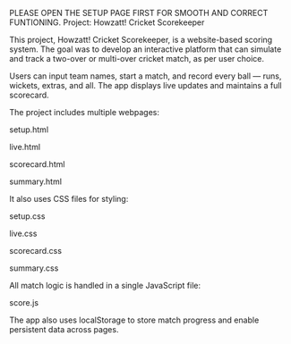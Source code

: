 PLEASE OPEN THE SETUP PAGE FIRST FOR SMOOTH AND CORRECT FUNTIONING.
Project: Howzatt! Cricket Scorekeeper

This project, Howzatt! Cricket Scorekeeper, is a website-based scoring system. The goal was to develop an interactive platform that can simulate and track a two-over or multi-over cricket match, as per user choice.

Users can input team names, start a match, and record every ball — runs, wickets, extras, and all. The app displays live updates and maintains a full scorecard.

The project includes multiple webpages:

setup.html

live.html

scorecard.html

summary.html

It also uses CSS files for styling:

setup.css

live.css

scorecard.css

summary.css

All match logic is handled in a single JavaScript file:

score.js

The app also uses localStorage to store match progress and enable persistent data across pages.


